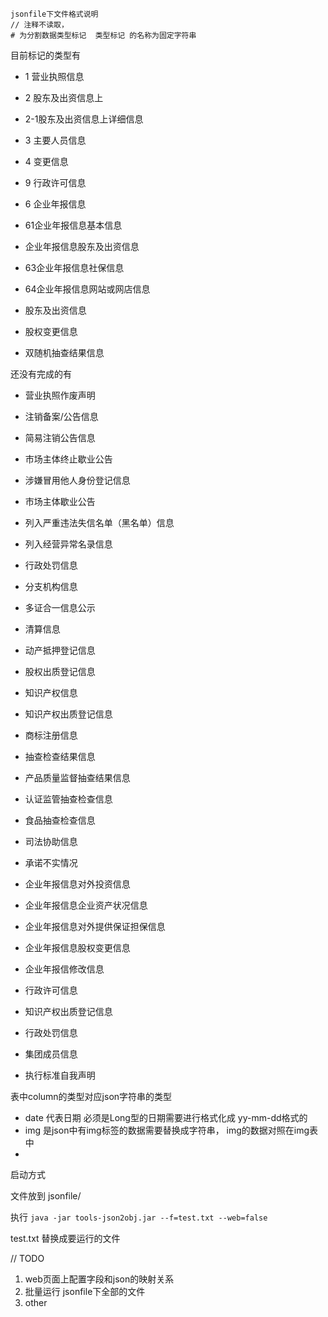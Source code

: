 ```
jsonfile下文件格式说明
// 注释不读取，
# 为分割数据类型标记  类型标记 的名称为固定字符串
```
目前标记的类型有
 - 1 营业执照信息
 - 2  股东及出资信息上
 - 2-1股东及出资信息上详细信息
 - 3 主要人员信息
 - 4 变更信息
 - 9 行政许可信息
 - 6 企业年报信息
 - 61企业年报信息基本信息
 - 企业年报信息股东及出资信息
 - 63企业年报信息社保信息
 - 64企业年报信息网站或网店信息
 
 - 股东及出资信息
 - 股权变更信息
 - 双随机抽查结果信息

 
还没有完成的有
 - 营业执照作废声明
 - 注销备案/公告信息
 - 简易注销公告信息
 - 市场主体终止歇业公告
 - 涉嫌冒用他人身份登记信息
 - 市场主体歇业公告
 - 列入严重违法失信名单（黑名单）信息
 - 列入经营异常名录信息 
 - 行政处罚信息
 - 分支机构信息
 - 多证合一信息公示
 - 清算信息
 - 动产抵押登记信息
 - 股权出质登记信息
 - 知识产权信息
 - 知识产权出质登记信息
 - 商标注册信息
 - 抽查检查结果信息
 - 产品质量监督抽查结果信息
 - 认证监管抽查检查信息
 - 食品抽查检查信息
 - 司法协助信息
 - 承诺不实情况

 - 企业年报信息对外投资信息
 - 企业年报信息企业资产状况信息
 - 企业年报信息对外提供保证担保信息
 - 企业年报信息股权变更信息
 - 企业年报信修改信息
 - 行政许可信息
 - 知识产权出质登记信息
 - 行政处罚信息
 - 集团成员信息
 - 执行标准自我声明

 
 
 表中column的类型对应json字符串的类型
 - date 代表日期 必须是Long型的日期需要进行格式化成 yy-mm-dd格式的
 - img 是json中有img标签的数据需要替换成字符串， img的数据对照在img表中
 - 
 
 
 启动方式
 
 文件放到 jsonfile/
 
 执行 ``java -jar tools-json2obj.jar --f=test.txt --web=false ``
 
 test.txt 替换成要运行的文件
 
 //  TODO 
 1. web页面上配置字段和json的映射关系
 2. 批量运行 jsonfile下全部的文件
 3. other
 
 
 
